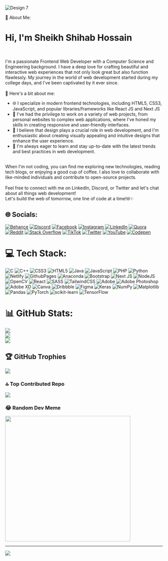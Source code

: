 ![Design 7](https://github.com/iamshihab2020/iamshihab2020/assets/68939980/97f83ee0-51cd-4f86-a11a-a4079a857e15)


💫 About Me:
<h1>Hi, I'm <b> Sheikh Shihab Hossain</b></h1>  <br> <p>  I'm a passionate Frontend Web Developer with a Computer Science and Engineering background. I have a deep love for crafting beautiful and interactive web experiences that not only look great but also function flawlessly. My journey in the world of web development started during my college days, and I've been captivated by it ever since.<br><br>🚀 Here's a bit about me:<br>
  <ul>
    <li>🌐 I specialize in modern frontend technologies, including HTML5, CSS3, JavaScript, and popular libraries/frameworks like React JS and Next JS</li>
    <li>💼 I've had the privilege to work on a variety of web projects, from personal websites to complex web applications, where I've honed my skills in creating responsive and user-friendly interfaces.</li>
    <li>🎨 I believe that design plays a crucial role in web development, and I'm enthusiastic about creating visually appealing and intuitive designs that enhance the user experience.</li>
    <li>🌱 I'm always eager to learn and stay up-to-date with the latest trends and best practices in web development.</li>
  </ul>
  <br>
When I'm not coding, you can find me exploring new technologies, reading tech blogs, or enjoying a good cup of coffee. I also love to collaborate with like-minded individuals and contribute to open-source projects.<br><br>Feel free to connect with me on LinkedIn, Discord, or Twitter and let's chat about all things web development!<br><be> Let's build the web of tomorrow, one line of code at a time!🌐✨<br> </p>


## 🌐 Socials:
[![Behance](https://img.shields.io/badge/Behance-1769ff?logo=behance&logoColor=white)](https://behance.net/sheikhhossain17) [![Discord](https://img.shields.io/badge/Discord-%237289DA.svg?logo=discord&logoColor=white)](https://discord.gg/sheikhshihabhossain) [![Facebook](https://img.shields.io/badge/Facebook-%231877F2.svg?logo=Facebook&logoColor=white)](https://facebook.com/iamshihab2019) [![Instagram](https://img.shields.io/badge/Instagram-%23E4405F.svg?logo=Instagram&logoColor=white)](https://instagram.com/iamshihab20) [![LinkedIn](https://img.shields.io/badge/LinkedIn-%230077B5.svg?logo=linkedin&logoColor=white)](https://linkedin.com/in/https://www.linkedin.com/in/sheikh-shihab-hossain-669b721b2/) [![Quora](https://img.shields.io/badge/Quora-%23B92B27.svg?logo=Quora&logoColor=white)](https://quora.com/profile/Sheikh-Shihab-Hossain) [![Reddit](https://img.shields.io/badge/Reddit-%23FF4500.svg?logo=Reddit&logoColor=white)](https://reddit.com/user/iamshihab2020) [![Stack Overflow](https://img.shields.io/badge/-Stackoverflow-FE7A16?logo=stack-overflow&logoColor=white)](https://stackoverflow.com/users/17075627) [![TikTok](https://img.shields.io/badge/TikTok-%23000000.svg?logo=TikTok&logoColor=white)](https://tiktok.com/@theshihab2023) [![Twitter](https://img.shields.io/badge/Twitter-%231DA1F2.svg?logo=Twitter&logoColor=white)](https://twitter.com/theshihab2022) [![YouTube](https://img.shields.io/badge/YouTube-%23FF0000.svg?logo=YouTube&logoColor=white)](https://youtube.com/@shihabonthecode) [![Codepen](https://img.shields.io/badge/Codepen-000000?style=for-the-badge&logo=codepen&logoColor=white)](https://codepen.io/iamshihab2022) 

# 💻 Tech Stack:
![C](https://img.shields.io/badge/c-%2300599C.svg?style=for-the-badge&logo=c&logoColor=white) ![C++](https://img.shields.io/badge/c++-%2300599C.svg?style=for-the-badge&logo=c%2B%2B&logoColor=white) ![CSS3](https://img.shields.io/badge/css3-%231572B6.svg?style=for-the-badge&logo=css3&logoColor=white) ![HTML5](https://img.shields.io/badge/html5-%23E34F26.svg?style=for-the-badge&logo=html5&logoColor=white) ![Java](https://img.shields.io/badge/java-%23ED8B00.svg?style=for-the-badge&logo=openjdk&logoColor=white) ![JavaScript](https://img.shields.io/badge/javascript-%23323330.svg?style=for-the-badge&logo=javascript&logoColor=%23F7DF1E) ![PHP](https://img.shields.io/badge/php-%23777BB4.svg?style=for-the-badge&logo=php&logoColor=white) ![Python](https://img.shields.io/badge/python-3670A0?style=for-the-badge&logo=python&logoColor=ffdd54) ![Netlify](https://img.shields.io/badge/netlify-%23000000.svg?style=for-the-badge&logo=netlify&logoColor=#00C7B7) ![GithubPages](https://img.shields.io/badge/github%20pages-121013?style=for-the-badge&logo=github&logoColor=white) ![Anaconda](https://img.shields.io/badge/Anaconda-%2344A833.svg?style=for-the-badge&logo=anaconda&logoColor=white) ![Bootstrap](https://img.shields.io/badge/bootstrap-%238511FA.svg?style=for-the-badge&logo=bootstrap&logoColor=white) ![Next JS](https://img.shields.io/badge/Next-black?style=for-the-badge&logo=next.js&logoColor=white) ![NodeJS](https://img.shields.io/badge/node.js-6DA55F?style=for-the-badge&logo=node.js&logoColor=white) ![OpenCV](https://img.shields.io/badge/opencv-%23white.svg?style=for-the-badge&logo=opencv&logoColor=white) ![React](https://img.shields.io/badge/react-%2320232a.svg?style=for-the-badge&logo=react&logoColor=%2361DAFB) ![SASS](https://img.shields.io/badge/SASS-hotpink.svg?style=for-the-badge&logo=SASS&logoColor=white) ![TailwindCSS](https://img.shields.io/badge/tailwindcss-%2338B2AC.svg?style=for-the-badge&logo=tailwind-css&logoColor=white) ![Adobe](https://img.shields.io/badge/adobe-%23FF0000.svg?style=for-the-badge&logo=adobe&logoColor=white) ![Adobe Photoshop](https://img.shields.io/badge/adobe%20photoshop-%2331A8FF.svg?style=for-the-badge&logo=adobe%20photoshop&logoColor=white) ![Adobe XD](https://img.shields.io/badge/Adobe%20XD-470137?style=for-the-badge&logo=Adobe%20XD&logoColor=#FF61F6) ![Canva](https://img.shields.io/badge/Canva-%2300C4CC.svg?style=for-the-badge&logo=Canva&logoColor=white) ![Dribbble](https://img.shields.io/badge/Dribbble-EA4C89?style=for-the-badge&logo=dribbble&logoColor=white) ![Figma](https://img.shields.io/badge/figma-%23F24E1E.svg?style=for-the-badge&logo=figma&logoColor=white) ![Keras](https://img.shields.io/badge/Keras-%23D00000.svg?style=for-the-badge&logo=Keras&logoColor=white) ![NumPy](https://img.shields.io/badge/numpy-%23013243.svg?style=for-the-badge&logo=numpy&logoColor=white) ![Matplotlib](https://img.shields.io/badge/Matplotlib-%23ffffff.svg?style=for-the-badge&logo=Matplotlib&logoColor=black) ![Pandas](https://img.shields.io/badge/pandas-%23150458.svg?style=for-the-badge&logo=pandas&logoColor=white) ![PyTorch](https://img.shields.io/badge/PyTorch-%23EE4C2C.svg?style=for-the-badge&logo=PyTorch&logoColor=white) ![scikit-learn](https://img.shields.io/badge/scikit--learn-%23F7931E.svg?style=for-the-badge&logo=scikit-learn&logoColor=white) ![TensorFlow](https://img.shields.io/badge/TensorFlow-%23FF6F00.svg?style=for-the-badge&logo=TensorFlow&logoColor=white)
# 📊 GitHub Stats:
![](https://github-readme-stats.vercel.app/api?username=iamshihab2020&theme=dark&hide_border=false&include_all_commits=true&count_private=true)<br/>
![](https://github-readme-streak-stats.herokuapp.com/?user=iamshihab2020&theme=dark&hide_border=false)<br/>
![](https://github-readme-stats.vercel.app/api/top-langs/?username=iamshihab2020&theme=dark&hide_border=false&include_all_commits=true&count_private=true&layout=compact)

## 🏆 GitHub Trophies
![](https://github-profile-trophy.vercel.app/?username=iamshihab2020&theme=radical&no-frame=false&no-bg=false&margin-w=4)

### 🔝 Top Contributed Repo
![](https://github-contributor-stats.vercel.app/api?username=iamshihab2020&limit=5&theme=onedark&combine_all_yearly_contributions=true)

### 😂 Random Dev Meme
<img src='https://randommeme-five.vercel.app/' style="height: 400px;"/>

---
[![](https://visitcount.itsvg.in/api?id=iamshihab2020&icon=5&color=2)](https://visitcount.itsvg.in)

